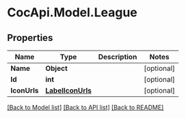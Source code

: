 # CocApi.Model.League
## Properties

Name | Type | Description | Notes
------------ | ------------- | ------------- | -------------
**Name** | **Object** |  | [optional] 
**Id** | **int** |  | [optional] 
**IconUrls** | [**LabelIconUrls**](LabelIconUrls.md) |  | [optional] 

[[Back to Model list]](../README.md#documentation-for-models) [[Back to API list]](../README.md#documentation-for-api-endpoints) [[Back to README]](../README.md)

